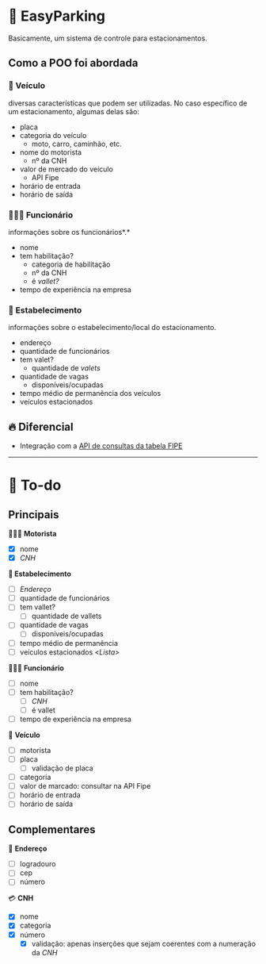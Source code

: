 # 🚙 EasyParking

Basicamente, um sistema de controle para estacionamentos.

## Como a POO foi abordada

### 🛵 Veículo

diversas características que podem ser utilizadas. No caso específico de um estacionamento, algumas delas são:

- placa
- categoria do veículo
    - moto, carro, caminhão, etc.
- nome do motorista
    - nº da CNH
- valor de mercado do veículo
    - API Fipe
- horário de entrada
- horário de saída

### 👷🏾‍♂️ Funcionário

informações sobre os funcionários*.*

- nome
- tem habilitação?
    - categoria de habilitação
    - nº da CNH
    - é *vallet?*
- tempo de experiência na empresa

### 🏢 Estabelecimento

informações sobre o estabelecimento/local do estacionamento.

- endereço
- quantidade de funcionários
- tem valet?
    - quantidade de *valets*
- quantidade de vagas
    - disponíveis/ocupadas
- tempo médio de permanência dos veículos
- veículos estacionados

## 🔥 Diferencial

- Integração com a [API de consultas da tabela FIPE](https://fipeapi.appspot.com/)

---

# 🚧 To-do

## Principais

👨🏾‍✈️ **Motorista**

- [x]  nome
- [x]  *CNH*

**🏢 Estabelecimento**

- [ ]  *Endereço*
- [ ]  quantidade de funcionários
- [ ]  tem vallet?
    - [ ]  quantidade de vallets
- [ ]  quantidade de vagas
    - [ ]  disponíveis/ocupadas
- [ ]  tempo médio de permanência
- [ ]  veículos estacionados <*Lista>*

👷🏾‍♂️ **Funcionário**

- [ ]  nome
- [ ]  tem habilitação?
    - [ ]  *CNH*
    - [ ]  é vallet
- [ ]  tempo de experiência na empresa

🛵 **Veículo**

- [ ]  motorista
- [ ]  placa
    - [ ]  validação de placa
- [ ]  categoria
- [ ]  valor de marcado: consultar na API Fipe
- [ ]  horário de entrada
- [ ]  horário de saída

## Complementares

📍 **Endereço**

- [ ]  logradouro
- [ ]  cep
- [ ]  número

💳 **CNH**

- [x]  nome
- [x]  categoria
- [x]  número
    - [x]  validação: apenas inserções que sejam coerentes com a numeração da *CNH*